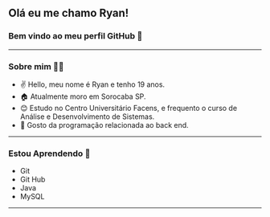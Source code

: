 ## Olá eu me chamo Ryan!
### Bem vindo ao meu perfil GitHub 👋

-------------------------------------------
### Sobre mim 👨‍🎓

- ✌️  Hello, meu nome é Ryan e tenho 19 anos.
- 🏠  Atualmente moro em Sorocaba SP. 
- 😊  Estudo no Centro Universitário Facens, e frequento o curso de Análise e Desenvolvimento de Sistemas.
- 🥰  Gosto da programação relacionada ao back end.

-------------------------------------------
### Estou Aprendendo 📖
- Git
- Git Hub
- Java
- MySQL
-------------------------------------------

